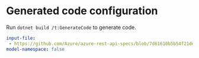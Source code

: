 # Generated code configuration

Run `dotnet build /t:GenerateCode` to generate code.

``` yaml
input-file:
 - https://github.com/Azure/azure-rest-api-specs/blob/7d61610b5b54f21de3c95b64c341c7bde385c994/specification/containerregistry/data-plane/Azure.ContainerRegistry/preview/2019-08-15-preview/containerregistry.json
model-namespace: false
```
